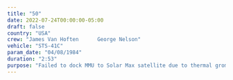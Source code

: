 ```yaml
---
title: "50"
date: 2022-07-24T00:00:00-05:00
draft: false
country: "USA"
crew: "James Van Hoften      George Nelson"
vehicle: "STS-41C"
param_date: "04/08/1984"
duration: "2:53"
purpose: "Failed to dock MMU to Solar Max satellite due to thermal grommet interference.  Manual grasp of solar array increased satellite instability "
---
```

